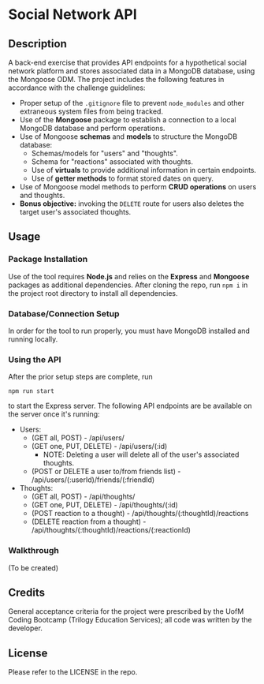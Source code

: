 # Social Network API

## Description

A back-end exercise that provides API endpoints for a hypothetical social network platform and stores associated data in a MongoDB database, using the Mongoose ODM. The project includes the following features in accordance with the challenge guidelines:
- Proper setup of the `.gitignore` file to prevent `node_modules` and other extraneous system files from being tracked.
- Use of the **Mongoose** package to establish a connection to a local MongoDB database and perform operations.
- Use of Mongoose **schemas** and **models** to structure the MongoDB database:
  - Schemas/models for "users" and "thoughts".
  - Schema for "reactions" associated with thoughts.
  - Use of **virtuals** to provide additional information in certain endpoints.
  - Use of **getter methods** to format stored dates on query.
- Use of Mongoose model methods to perform **CRUD operations** on users and thoughts.
- **Bonus objective:** invoking the `DELETE` route for users also deletes the target user's associated thoughts.

## Usage

### Package Installation

Use of the tool requires **Node.js** and relies on the **Express** and **Mongoose** packages as additional dependencies. After cloning the repo, run `npm i` in the project root directory to install all dependencies. 

### Database/Connection Setup

In order for the tool to run properly, you must have MongoDB installed and running locally.

### Using the API

After the prior setup steps are complete, run
```
npm run start
```
to start the Express server. The following API endpoints are be available on the server once it's running:
- Users:
  - (GET all, POST) - /api/users/
  - (GET one, PUT, DELETE) - /api/users/(:id)
    - NOTE: Deleting a user will delete all of the user's associated thoughts.
  - (POST or DELETE a user to/from friends list) - /api/users/(:userId)/friends/(:friendId)
- Thoughts:
  - (GET all, POST) - /api/thoughts/
  - (GET one, PUT, DELETE) - /api/thoughts/(:id)
  - (POST reaction to a thought) - /api/thoughts/(:thoughtId)/reactions
  - (DELETE reaction from a thought) - /api/thoughts/(:thoughtId)/reactions/(:reactionId)

### Walkthrough

(To be created)
<!-- 🎥 A video walkthrough of required database setup and API usage can be viewed [here](https://drive.google.com/file/d/1XAa76kPWP3HMJqi-kfSOrJxQb0zjESXb/view). -->

## Credits

General acceptance criteria for the project were prescribed by the UofM Coding Bootcamp (Trilogy Education Services); all code was written by the developer.

## License

Please refer to the LICENSE in the repo.